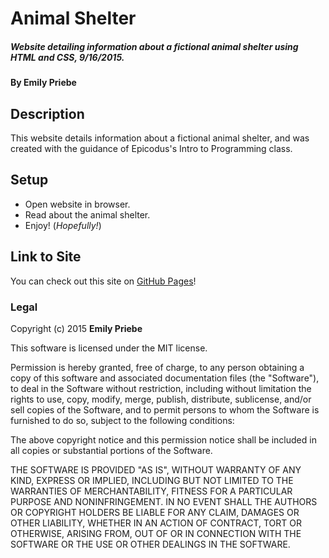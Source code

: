 # Animal Shelter

##### Website detailing information about a fictional animal shelter using HTML and CSS, 9/16/2015.

#### By **Emily Priebe**

## Description

This website details information about a fictional animal shelter, and was created with the guidance of Epicodus's Intro to Programming class.

## Setup

* Open website in browser.
* Read about the animal shelter.
* Enjoy! (_Hopefully!_)

## Link to Site

You can check out this site on [GitHub Pages](http://emilypriebe.github.io/animal_shelter/)!
### Legal

Copyright (c) 2015 **Emily Priebe**

This software is licensed under the MIT license.

Permission is hereby granted, free of charge, to any person obtaining a copy
of this software and associated documentation files (the "Software"), to deal
in the Software without restriction, including without limitation the rights
to use, copy, modify, merge, publish, distribute, sublicense, and/or sell
copies of the Software, and to permit persons to whom the Software is
furnished to do so, subject to the following conditions:

The above copyright notice and this permission notice shall be included in
all copies or substantial portions of the Software.

THE SOFTWARE IS PROVIDED "AS IS", WITHOUT WARRANTY OF ANY KIND, EXPRESS OR
IMPLIED, INCLUDING BUT NOT LIMITED TO THE WARRANTIES OF MERCHANTABILITY,
FITNESS FOR A PARTICULAR PURPOSE AND NONINFRINGEMENT. IN NO EVENT SHALL THE
AUTHORS OR COPYRIGHT HOLDERS BE LIABLE FOR ANY CLAIM, DAMAGES OR OTHER
LIABILITY, WHETHER IN AN ACTION OF CONTRACT, TORT OR OTHERWISE, ARISING FROM,
OUT OF OR IN CONNECTION WITH THE SOFTWARE OR THE USE OR OTHER DEALINGS IN
THE SOFTWARE.

